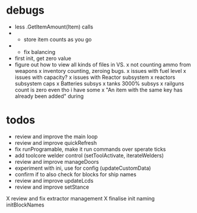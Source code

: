 # debugs

- less .GetItemAmount(Item) calls
- - store item counts as you go
- - fix balancing
- first init, get zero value
- figure out how to view all kinds of files in VS.
x not counting ammo from weapons
x inventory counting, zeroing bugs.
x issues with fuel level
x issues with capacity?
x issues with Reactor subsystem
x reactors subsystem caps
x Batteries subsys
x tanks 3000% subsys
x railguns count is zero even tho i have some
x "An item with the same key has already been added" during 
 
# todos

- review and improve the main loop
- review and improve quickRefresh
- fix runProgramable, make it run commands over sperate ticks
- add toolcore welder control (setToolActivate, iterateWelders)
- review and improve manageDoors
- experiment with ini, use for config (updateCustomData)
- confirm if to also check for blocks for ship names
- review and improve updateLcds 
- review and improve setStance

X review and fix extractor management
X finalise init naming initBlockNames

